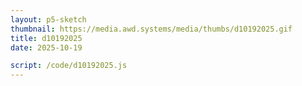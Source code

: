 ```yaml
---
layout: p5-sketch
thumbnail: https://media.awd.systems/media/thumbs/d10192025.gif
title: d10192025
date: 2025-10-19

script: /code/d10192025.js
---
```

